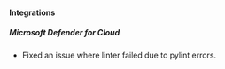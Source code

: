 
#### Integrations
##### Microsoft Defender for Cloud
- Fixed an issue where linter failed due to pylint errors.
